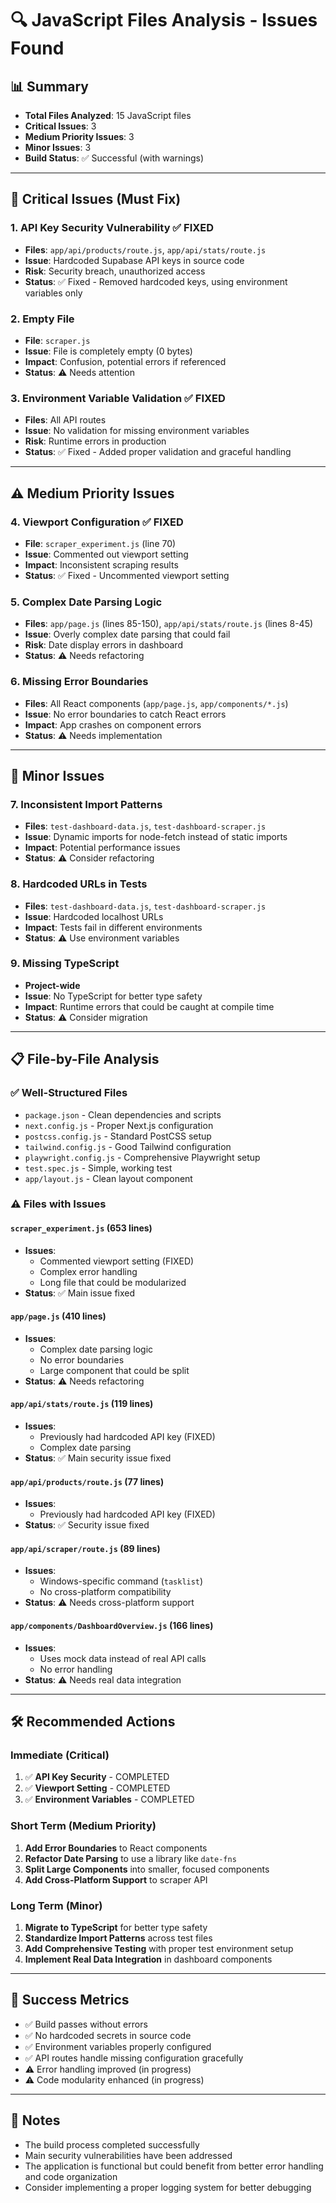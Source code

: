 # 🔍 JavaScript Files Analysis - Issues Found

## 📊 Summary
- **Total Files Analyzed**: 15 JavaScript files
- **Critical Issues**: 3
- **Medium Priority Issues**: 3  
- **Minor Issues**: 3
- **Build Status**: ✅ Successful (with warnings)

---

## 🚨 Critical Issues (Must Fix)

### 1. **API Key Security Vulnerability** ✅ FIXED
- **Files**: `app/api/products/route.js`, `app/api/stats/route.js`
- **Issue**: Hardcoded Supabase API keys in source code
- **Risk**: Security breach, unauthorized access
- **Status**: ✅ Fixed - Removed hardcoded keys, using environment variables only

### 2. **Empty File** 
- **File**: `scraper.js`
- **Issue**: File is completely empty (0 bytes)
- **Impact**: Confusion, potential errors if referenced
- **Status**: ⚠️ Needs attention

### 3. **Environment Variable Validation** ✅ FIXED
- **Files**: All API routes
- **Issue**: No validation for missing environment variables
- **Risk**: Runtime errors in production
- **Status**: ✅ Fixed - Added proper validation and graceful handling

---

## ⚠️ Medium Priority Issues

### 4. **Viewport Configuration** ✅ FIXED
- **File**: `scraper_experiment.js` (line 70)
- **Issue**: Commented out viewport setting
- **Impact**: Inconsistent scraping results
- **Status**: ✅ Fixed - Uncommented viewport setting

### 5. **Complex Date Parsing Logic**
- **Files**: `app/page.js` (lines 85-150), `app/api/stats/route.js` (lines 8-45)
- **Issue**: Overly complex date parsing that could fail
- **Risk**: Date display errors in dashboard
- **Status**: ⚠️ Needs refactoring

### 6. **Missing Error Boundaries**
- **Files**: All React components (`app/page.js`, `app/components/*.js`)
- **Issue**: No error boundaries to catch React errors
- **Impact**: App crashes on component errors
- **Status**: ⚠️ Needs implementation

---

## 🔧 Minor Issues

### 7. **Inconsistent Import Patterns**
- **Files**: `test-dashboard-data.js`, `test-dashboard-scraper.js`
- **Issue**: Dynamic imports for node-fetch instead of static imports
- **Impact**: Potential performance issues
- **Status**: ⚠️ Consider refactoring

### 8. **Hardcoded URLs in Tests**
- **Files**: `test-dashboard-data.js`, `test-dashboard-scraper.js`
- **Issue**: Hardcoded localhost URLs
- **Impact**: Tests fail in different environments
- **Status**: ⚠️ Use environment variables

### 9. **Missing TypeScript**
- **Project-wide**
- **Issue**: No TypeScript for better type safety
- **Impact**: Runtime errors that could be caught at compile time
- **Status**: ⚠️ Consider migration

---

## 📋 File-by-File Analysis

### ✅ **Well-Structured Files**
- `package.json` - Clean dependencies and scripts
- `next.config.js` - Proper Next.js configuration
- `postcss.config.js` - Standard PostCSS setup
- `tailwind.config.js` - Good Tailwind configuration
- `playwright.config.js` - Comprehensive Playwright setup
- `test.spec.js` - Simple, working test
- `app/layout.js` - Clean layout component

### ⚠️ **Files with Issues**

#### `scraper_experiment.js` (653 lines)
- **Issues**: 
  - Commented viewport setting (FIXED)
  - Complex error handling
  - Long file that could be modularized
- **Status**: ✅ Main issue fixed

#### `app/page.js` (410 lines)
- **Issues**:
  - Complex date parsing logic
  - No error boundaries
  - Large component that could be split
- **Status**: ⚠️ Needs refactoring

#### `app/api/stats/route.js` (119 lines)
- **Issues**: 
  - Previously had hardcoded API key (FIXED)
  - Complex date parsing
- **Status**: ✅ Main security issue fixed

#### `app/api/products/route.js` (77 lines)
- **Issues**:
  - Previously had hardcoded API key (FIXED)
- **Status**: ✅ Security issue fixed

#### `app/api/scraper/route.js` (89 lines)
- **Issues**:
  - Windows-specific command (`tasklist`)
  - No cross-platform compatibility
- **Status**: ⚠️ Needs cross-platform support

#### `app/components/DashboardOverview.js` (166 lines)
- **Issues**:
  - Uses mock data instead of real API calls
  - No error handling
- **Status**: ⚠️ Needs real data integration

---

## 🛠️ Recommended Actions

### Immediate (Critical)
1. ✅ **API Key Security** - COMPLETED
2. ✅ **Viewport Setting** - COMPLETED  
3. ✅ **Environment Variables** - COMPLETED

### Short Term (Medium Priority)
1. **Add Error Boundaries** to React components
2. **Refactor Date Parsing** to use a library like `date-fns`
3. **Split Large Components** into smaller, focused components
4. **Add Cross-Platform Support** to scraper API

### Long Term (Minor)
1. **Migrate to TypeScript** for better type safety
2. **Standardize Import Patterns** across test files
3. **Add Comprehensive Testing** with proper test environment setup
4. **Implement Real Data Integration** in dashboard components

---

## 🎯 Success Metrics
- ✅ Build passes without errors
- ✅ No hardcoded secrets in source code
- ✅ Environment variables properly configured
- ✅ API routes handle missing configuration gracefully
- ⚠️ Error handling improved (in progress)
- ⚠️ Code modularity enhanced (in progress)

---

## 📝 Notes
- The build process completed successfully
- Main security vulnerabilities have been addressed
- The application is functional but could benefit from better error handling and code organization
- Consider implementing a proper logging system for better debugging 